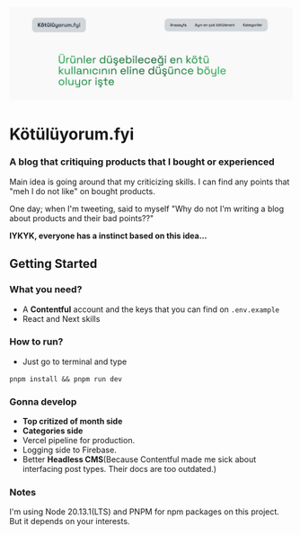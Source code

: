 ![banner](https://github.com/GoktugYalcin/kotuluyorum-fyi/blob/2c667e3b8b290e9aa318cbe3a1dec634637a17c1/assets/screenshots/img.png)

# Kötülüyorum.fyi
### A blog that critiquing products that I bought or experienced

Main idea is going around that my criticizing skills. I can find any points that "meh I do not like" on bought products.

One day; when I'm tweeting, said to myself "Why do not I'm writing a blog about products and their bad points??"

**IYKYK, everyone has a instinct based on this idea...**

## Getting Started
### What you need?
 
- A **Contentful** account and the keys that you can find on ```.env.example```
- React and Next skills

### How to run?

- Just go to terminal and type
```shell
pnpm install && pnpm run dev
```

### Gonna develop
- **Top critized of month side** 
- **Categories side**
- Vercel pipeline for production.
- Logging side to Firebase.
- Better **Headless CMS**(Because Contentful made me sick about interfacing post types. Their docs are too outdated.)

### Notes
I'm using Node 20.13.1(LTS) and PNPM for npm packages on this project. But it depends on your interests. 
